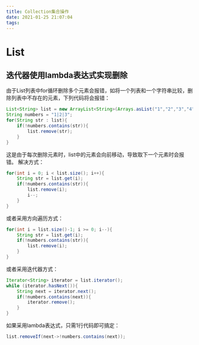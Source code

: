 ```yaml
---
title: Collection集合操作
date: 2021-01-25 21:07:04
tags:
---
```


# List
## 迭代器使用lambda表达式实现删除
由于List列表中for循环删除多个元素会报错，如将一个列表和一个字符串比较，删除列表中不存在的元素，下列代码将会报错：
```java
List<String> list = new ArrayList<String>(Arrays.asList("1","2","3","4","5","6"));
String numbers = "1|2|3";
for(String str : list){
    if(!numbers.contains(str)){
        list.remove(str);
    }
}
```
这是由于每次删除元素时，list中的元素会向前移动，导致取下一个元素时会报错。
解决方式：
```java
for(int i = 0; i < list.size(); i++){
    String str = list.get(i);
    if(!numbers.contains(str)){
        list.remove(i);
        i--;
    }
}
```
或者采用方向遍历方式：
```java
for(int i = list.size()-1; i >= 0; i--){
    String str = list.get(i);
    if(!numbers.contains(str)){
        list.remove(i);
    }
}
```
或者采用迭代器方式：
```java
Iterator<String> iterator = list.iterator();
while (iterator.hasNext()){
    String next = iterator.next();
    if(!numbers.contains(next)){
        iterator.remove();
    }
}
```
如果采用lambda表达式，只需1行代码即可搞定：
```java
list.removeIf(next->!numbers.contains(next));
```

